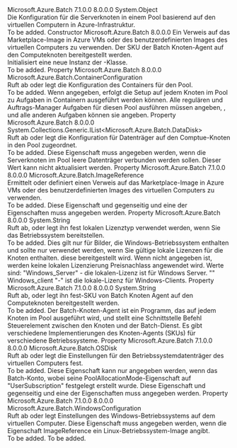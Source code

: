 <Type Name="VirtualMachineConfiguration" FullName="Microsoft.Azure.Batch.VirtualMachineConfiguration">
  <TypeSignature Language="C#" Value="public class VirtualMachineConfiguration" />
  <TypeSignature Language="ILAsm" Value=".class public auto ansi beforefieldinit VirtualMachineConfiguration extends System.Object" />
  <TypeSignature Language="DocId" Value="T:Microsoft.Azure.Batch.VirtualMachineConfiguration" />
  <TypeSignature Language="VB.NET" Value="Public Class VirtualMachineConfiguration" />
  <TypeSignature Language="F#" Value="type VirtualMachineConfiguration = class&#xA;    interface ITransportObjectProvider&lt;VirtualMachineConfiguration&gt;&#xA;    interface IPropertyMetadata&#xA;    interface IModifiable&#xA;    interface IReadOnly" />
  <AssemblyInfo>
    <AssemblyName>Microsoft.Azure.Batch</AssemblyName>
    <AssemblyVersion>7.1.0.0</AssemblyVersion>
    <AssemblyVersion>8.0.0.0</AssemblyVersion>
  </AssemblyInfo>
  <Base>
    <BaseTypeName>System.Object</BaseTypeName>
  </Base>
  <Interfaces />
  <Docs>
    <summary>
            Die Konfiguration für die Serverknoten in einem Pool basierend auf den virtuellen Computern in Azure-Infrastruktur.
            </summary>
    <remarks>To be added.</remarks>
  </Docs>
  <Members>
    <Member MemberName=".ctor">
      <MemberSignature Language="C#" Value="public VirtualMachineConfiguration (Microsoft.Azure.Batch.ImageReference imageReference, string nodeAgentSkuId);" />
      <MemberSignature Language="ILAsm" Value=".method public hidebysig specialname rtspecialname instance void .ctor(class Microsoft.Azure.Batch.ImageReference imageReference, string nodeAgentSkuId) cil managed" />
      <MemberSignature Language="DocId" Value="M:Microsoft.Azure.Batch.VirtualMachineConfiguration.#ctor(Microsoft.Azure.Batch.ImageReference,System.String)" />
      <MemberSignature Language="F#" Value="new Microsoft.Azure.Batch.VirtualMachineConfiguration : Microsoft.Azure.Batch.ImageReference * string -&gt; Microsoft.Azure.Batch.VirtualMachineConfiguration" Usage="new Microsoft.Azure.Batch.VirtualMachineConfiguration (imageReference, nodeAgentSkuId)" />
      <MemberType>Constructor</MemberType>
      <AssemblyInfo>
        <AssemblyName>Microsoft.Azure.Batch</AssemblyName>
        <AssemblyVersion>8.0.0.0</AssemblyVersion>
      </AssemblyInfo>
      <Parameters>
        <Parameter Name="imageReference" Type="Microsoft.Azure.Batch.ImageReference" />
        <Parameter Name="nodeAgentSkuId" Type="System.String" />
      </Parameters>
      <Docs>
        <param name="imageReference">Ein Verweis auf das Marketplace-Image in Azure VMs oder des benutzerdefinierten Images des virtuellen Computers zu verwenden.</param>
        <param name="nodeAgentSkuId">Der SKU der Batch Knoten-Agent auf den Computeknoten bereitgestellt werden.</param>
        <summary>
            Initialisiert eine neue Instanz der <see cref="T:Microsoft.Azure.Batch.VirtualMachineConfiguration" />-Klasse.
            </summary>
        <remarks>To be added.</remarks>
      </Docs>
    </Member>
    <Member MemberName="ContainerConfiguration">
      <MemberSignature Language="C#" Value="public Microsoft.Azure.Batch.ContainerConfiguration ContainerConfiguration { get; set; }" />
      <MemberSignature Language="ILAsm" Value=".property instance class Microsoft.Azure.Batch.ContainerConfiguration ContainerConfiguration" />
      <MemberSignature Language="DocId" Value="P:Microsoft.Azure.Batch.VirtualMachineConfiguration.ContainerConfiguration" />
      <MemberSignature Language="VB.NET" Value="Public Property ContainerConfiguration As ContainerConfiguration" />
      <MemberSignature Language="F#" Value="member this.ContainerConfiguration : Microsoft.Azure.Batch.ContainerConfiguration with get, set" Usage="Microsoft.Azure.Batch.VirtualMachineConfiguration.ContainerConfiguration" />
      <MemberType>Property</MemberType>
      <AssemblyInfo>
        <AssemblyName>Microsoft.Azure.Batch</AssemblyName>
        <AssemblyVersion>8.0.0.0</AssemblyVersion>
      </AssemblyInfo>
      <ReturnValue>
        <ReturnType>Microsoft.Azure.Batch.ContainerConfiguration</ReturnType>
      </ReturnValue>
      <Docs>
        <summary>
            Ruft ab oder legt die Konfiguration des Containers für den Pool.
            </summary>
        <value>To be added.</value>
        <remarks>
            Wenn angegeben, erfolgt die Setup auf jedem Knoten im Pool zu Aufgaben in Containern ausgeführt werden können. Alle regulären und Auftrags-Manager Aufgaben für diesen Pool ausführen müssen angeben, <see cref="T:Microsoft.Azure.Batch.TaskContainerSettings" />, und alle anderen Aufgaben können sie angeben.
            </remarks>
      </Docs>
    </Member>
    <Member MemberName="DataDisks">
      <MemberSignature Language="C#" Value="public System.Collections.Generic.IList&lt;Microsoft.Azure.Batch.DataDisk&gt; DataDisks { get; set; }" />
      <MemberSignature Language="ILAsm" Value=".property instance class System.Collections.Generic.IList`1&lt;class Microsoft.Azure.Batch.DataDisk&gt; DataDisks" />
      <MemberSignature Language="DocId" Value="P:Microsoft.Azure.Batch.VirtualMachineConfiguration.DataDisks" />
      <MemberSignature Language="VB.NET" Value="Public Property DataDisks As IList(Of DataDisk)" />
      <MemberSignature Language="F#" Value="member this.DataDisks : System.Collections.Generic.IList&lt;Microsoft.Azure.Batch.DataDisk&gt; with get, set" Usage="Microsoft.Azure.Batch.VirtualMachineConfiguration.DataDisks" />
      <MemberType>Property</MemberType>
      <AssemblyInfo>
        <AssemblyName>Microsoft.Azure.Batch</AssemblyName>
        <AssemblyVersion>8.0.0.0</AssemblyVersion>
      </AssemblyInfo>
      <ReturnValue>
        <ReturnType>System.Collections.Generic.IList&lt;Microsoft.Azure.Batch.DataDisk&gt;</ReturnType>
      </ReturnValue>
      <Docs>
        <summary>
            Ruft ab oder legt die Konfiguration für Datenträger auf den Comptue-Knoten in den Pool zugeordnet.
            </summary>
        <value>To be added.</value>
        <remarks>
            Diese Eigenschaft muss angegeben werden, wenn die Serverknoten im Pool leere Datenträger verbunden werden sollen. Dieser Wert kann nicht aktualisiert werden.
            </remarks>
      </Docs>
    </Member>
    <Member MemberName="ImageReference">
      <MemberSignature Language="C#" Value="public Microsoft.Azure.Batch.ImageReference ImageReference { get; set; }" />
      <MemberSignature Language="ILAsm" Value=".property instance class Microsoft.Azure.Batch.ImageReference ImageReference" />
      <MemberSignature Language="DocId" Value="P:Microsoft.Azure.Batch.VirtualMachineConfiguration.ImageReference" />
      <MemberSignature Language="VB.NET" Value="Public Property ImageReference As ImageReference" />
      <MemberSignature Language="F#" Value="member this.ImageReference : Microsoft.Azure.Batch.ImageReference with get, set" Usage="Microsoft.Azure.Batch.VirtualMachineConfiguration.ImageReference" />
      <MemberType>Property</MemberType>
      <AssemblyInfo>
        <AssemblyName>Microsoft.Azure.Batch</AssemblyName>
        <AssemblyVersion>7.1.0.0</AssemblyVersion>
        <AssemblyVersion>8.0.0.0</AssemblyVersion>
      </AssemblyInfo>
      <ReturnValue>
        <ReturnType>Microsoft.Azure.Batch.ImageReference</ReturnType>
      </ReturnValue>
      <Docs>
        <summary>
            Ermittelt oder definiert einen Verweis auf das Marketplace-Image in Azure VMs oder des benutzerdefinierten Images des virtuellen Computers zu verwenden.
            </summary>
        <value>To be added.</value>
        <remarks>
            Diese Eigenschaft und <see cref="P:Microsoft.Azure.Batch.VirtualMachineConfiguration.OSDisk" /> gegenseitig und eine der Eigenschaften muss angegeben werden.
            </remarks>
      </Docs>
    </Member>
    <Member MemberName="LicenseType">
      <MemberSignature Language="C#" Value="public string LicenseType { get; set; }" />
      <MemberSignature Language="ILAsm" Value=".property instance string LicenseType" />
      <MemberSignature Language="DocId" Value="P:Microsoft.Azure.Batch.VirtualMachineConfiguration.LicenseType" />
      <MemberSignature Language="VB.NET" Value="Public Property LicenseType As String" />
      <MemberSignature Language="F#" Value="member this.LicenseType : string with get, set" Usage="Microsoft.Azure.Batch.VirtualMachineConfiguration.LicenseType" />
      <MemberType>Property</MemberType>
      <AssemblyInfo>
        <AssemblyName>Microsoft.Azure.Batch</AssemblyName>
        <AssemblyVersion>8.0.0.0</AssemblyVersion>
      </AssemblyInfo>
      <ReturnValue>
        <ReturnType>System.String</ReturnType>
      </ReturnValue>
      <Docs>
        <summary>
            Ruft ab, oder legt ihn fest lokalen Lizenztyp verwendet werden, wenn Sie das Betriebssystem bereitstellen.
            </summary>
        <value>To be added.</value>
        <remarks>
            Dies gilt nur für Bilder, die Windows-Betriebssystem enthalten und sollte nur verwendet werden, wenn Sie gültige lokale Lizenzen für die Knoten enthalten. diese bereitgestellt wird. Wenn nicht angegeben ist, werden keine lokalen Lizenzierung Preisnachlass angewendet wird. Werte sind: "Windows_Server" - die lokalen-Lizenz ist für Windows Server. "" Windows_client "-" ist die lokale-Lizenz für Windows-Clients.
            </remarks>
      </Docs>
    </Member>
    <Member MemberName="NodeAgentSkuId">
      <MemberSignature Language="C#" Value="public string NodeAgentSkuId { get; set; }" />
      <MemberSignature Language="ILAsm" Value=".property instance string NodeAgentSkuId" />
      <MemberSignature Language="DocId" Value="P:Microsoft.Azure.Batch.VirtualMachineConfiguration.NodeAgentSkuId" />
      <MemberSignature Language="VB.NET" Value="Public Property NodeAgentSkuId As String" />
      <MemberSignature Language="F#" Value="member this.NodeAgentSkuId : string with get, set" Usage="Microsoft.Azure.Batch.VirtualMachineConfiguration.NodeAgentSkuId" />
      <MemberType>Property</MemberType>
      <AssemblyInfo>
        <AssemblyName>Microsoft.Azure.Batch</AssemblyName>
        <AssemblyVersion>7.1.0.0</AssemblyVersion>
        <AssemblyVersion>8.0.0.0</AssemblyVersion>
      </AssemblyInfo>
      <ReturnValue>
        <ReturnType>System.String</ReturnType>
      </ReturnValue>
      <Docs>
        <summary>
            Ruft ab, oder legt ihn fest-SKU von Batch Knoten Agent auf den Computeknoten bereitgestellt werden.
            </summary>
        <value>To be added.</value>
        <remarks>
            Der Batch-Knoten-Agent ist ein Programm, das auf jedem Knoten im Pool ausgeführt wird, und stellt eine Schnittstelle Befehl Steuerelement zwischen den Knoten und der Batch-Dienst. Es gibt verschiedene Implementierungen des Knoten-Agents (SKUs) für verschiedene Betriebssysteme.
            </remarks>
      </Docs>
    </Member>
    <Member MemberName="OSDisk">
      <MemberSignature Language="C#" Value="public Microsoft.Azure.Batch.OSDisk OSDisk { get; set; }" />
      <MemberSignature Language="ILAsm" Value=".property instance class Microsoft.Azure.Batch.OSDisk OSDisk" />
      <MemberSignature Language="DocId" Value="P:Microsoft.Azure.Batch.VirtualMachineConfiguration.OSDisk" />
      <MemberSignature Language="VB.NET" Value="Public Property OSDisk As OSDisk" />
      <MemberSignature Language="F#" Value="member this.OSDisk : Microsoft.Azure.Batch.OSDisk with get, set" Usage="Microsoft.Azure.Batch.VirtualMachineConfiguration.OSDisk" />
      <MemberType>Property</MemberType>
      <AssemblyInfo>
        <AssemblyName>Microsoft.Azure.Batch</AssemblyName>
        <AssemblyVersion>7.1.0.0</AssemblyVersion>
        <AssemblyVersion>8.0.0.0</AssemblyVersion>
      </AssemblyInfo>
      <ReturnValue>
        <ReturnType>Microsoft.Azure.Batch.OSDisk</ReturnType>
      </ReturnValue>
      <Docs>
        <summary>
            Ruft ab oder legt die Einstellungen für den Betriebssystemdatenträger des virtuellen Computers fest.
            </summary>
        <value>To be added.</value>
        <remarks>
            Diese Eigenschaft kann nur angegeben werden, wenn das Batch-Konto, wobei seine PoolAllocationMode-Eigenschaft auf "UserSubscription" festgelegt erstellt wurde. Diese Eigenschaft und <see cref="P:Microsoft.Azure.Batch.VirtualMachineConfiguration.ImageReference" /> gegenseitig und eine der Eigenschaften muss angegeben werden.
            </remarks>
      </Docs>
    </Member>
    <Member MemberName="WindowsConfiguration">
      <MemberSignature Language="C#" Value="public Microsoft.Azure.Batch.WindowsConfiguration WindowsConfiguration { get; set; }" />
      <MemberSignature Language="ILAsm" Value=".property instance class Microsoft.Azure.Batch.WindowsConfiguration WindowsConfiguration" />
      <MemberSignature Language="DocId" Value="P:Microsoft.Azure.Batch.VirtualMachineConfiguration.WindowsConfiguration" />
      <MemberSignature Language="VB.NET" Value="Public Property WindowsConfiguration As WindowsConfiguration" />
      <MemberSignature Language="F#" Value="member this.WindowsConfiguration : Microsoft.Azure.Batch.WindowsConfiguration with get, set" Usage="Microsoft.Azure.Batch.VirtualMachineConfiguration.WindowsConfiguration" />
      <MemberType>Property</MemberType>
      <AssemblyInfo>
        <AssemblyName>Microsoft.Azure.Batch</AssemblyName>
        <AssemblyVersion>7.1.0.0</AssemblyVersion>
        <AssemblyVersion>8.0.0.0</AssemblyVersion>
      </AssemblyInfo>
      <ReturnValue>
        <ReturnType>Microsoft.Azure.Batch.WindowsConfiguration</ReturnType>
      </ReturnValue>
      <Docs>
        <summary>
            Ruft ab oder legt Einstellungen des Windows-Betriebssystems auf dem virtuellen Computer. Diese Eigenschaft muss angegeben werden, wenn die Eigenschaft ImageReference ein Linux-Betriebssystem-Image angibt.
            </summary>
        <value>To be added.</value>
        <remarks>To be added.</remarks>
      </Docs>
    </Member>
  </Members>
</Type>
